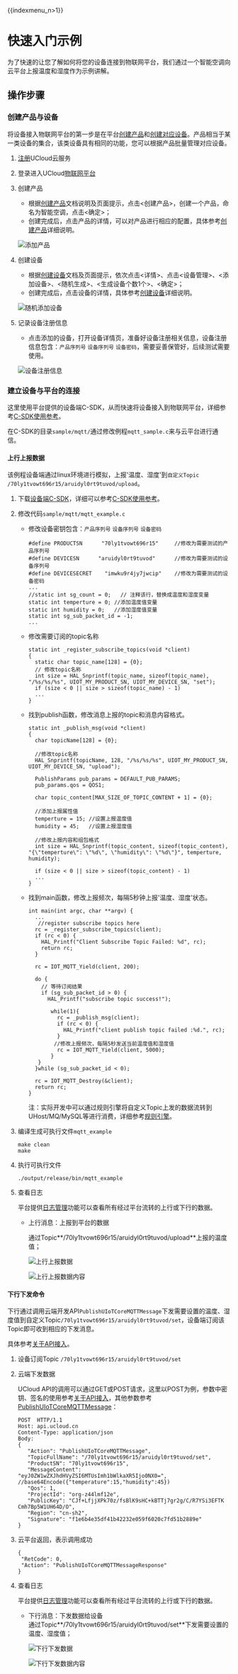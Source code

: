 {{indexmenu_n>1}}

# 快速入门示例
为了快速的让您了解如何将您的设备连接到物联网平台，我们通过一个智能空调向云平台上报温度和湿度作为示例讲解。

## 操作步骤

### 创建产品与设备
将设备接入物联网平台的第一步是在平台[创建产品](../console_guide/product_device/create_products)和[创建对应设备](../console_guide/product_device/create_devcies)。产品相当于某一类设备的集合，该类设备具有相同的功能，您可以根据产品批量管理对应设备。

1. [注册](https://passport.ucloud.cn/#register)UCloud云服务
2. 登录进入UCloud[物联网平台](https://console.ucloud.cn/uiot)
3. 创建产品  

   - 根据[创建产品](../console_guide/product_device/create_products)文档说明及页面提示，点击<创建产品>，创建一个产品，命名为智能空调，点击<确定>；
   - 创建完成后，点击产品的详情，可以对产品进行相应的配置，具体参考[创建产品]()详细说明。
   
   ![添加产品](../images/添加产品.png)

4. 创建设备

   - 根据[创建设备](../console_guide/product_device/create_devcies)文档及页面提示，依次点击<详情>、点击<设备管理>、<添加设备>、<随机生成>、<生成设备个数1个>、<确定>；
   - 创建完成后，点击设备的详情，具体参考[创建设备](../console_guide/product_device/create_devcies)详细说明。  
   
   ![随机添加设备](../images/随机添加设备.png)


5. 记录设备注册信息  
 
   - 点击添加的设备，打开设备详情页，准备好设备注册相关信息，设备注册信息包含：`产品序列号` `设备序列号` `设备密码`，需要妥善保管好，后续测试需要使用。  
   
   ![设备注册信息](../images/设备注册信息.png)


### 建立设备与平台的连接

这里使用平台提供的设备端C-SDK，从而快速将设备接入到物联网平台，详细参考[C-SDK使用参考](../device_develop_guide/c_sdk_example/csdkquickstart)。

在C-SDK的目录`sample/mqtt/`通过修改例程`mqtt_sample.c`来与云平台进行通信。


#### 上行上报数据
该例程设备端通过linux环境进行模拟，上报'温度、湿度'到`自定义Topic /70ly1tvowt696r15/aruidyl0rt9tuvod/upload`。

1. 下载[设备端C-SDK](https://github.com/ucloud/ucloud-iot-device-sdk-c)，详细可以参考[C-SDK使用参考](../device_develop_guide/c_sdk_example/csdkquickstart)。

2. 修改代码`sample/mqtt/mqtt_example.c`

   - 修改设备密钥包含：`产品序列号` `设备序列号` `设备密码`
   
     ```
     #define PRODUCTSN      "70ly1tvowt696r15"     //修改为需要测试的产品序列号
     #define DEVICESN      "aruidyl0rt9tuvod"      //修改为需要测试的设备序列号
     #define DEVICESECRET    "imwku9r4jy7jwcip"    //修改为需要测试的设备密码
     ...
     //static int sg_count = 0;   // 注释该行，替换成温度和湿度变量
     static int temperture = 0; //添加温度值变量
     static int humidity = 0;   //添加湿度值变量
     static int sg_sub_packet_id = -1;
     ...
     ```
   
   - 修改需要订阅的topic名称

     ```
     static int _register_subscribe_topics(void *client)
     {
       static char topic_name[128] = {0};
       // 修改topic名称
       int size = HAL_Snprintf(topic_name, sizeof(topic_name), "/%s/%s/%s", UIOT_MY_PRODUCT_SN, UIOT_MY_DEVICE_SN, "set");
       if (size < 0 || size > sizeof(topic_name) - 1)
       ...
     }
     ```

   - 找到publish函数，修改消息上报的topic和消息内容格式。

     ```
     static int _publish_msg(void *client)
     {
       char topicName[128] = {0};
       
       //修改topic名称
       HAL_Snprintf(topicName, 128, "/%s/%s/%s", UIOT_MY_PRODUCT_SN, UIOT_MY_DEVICE_SN, "upload");
     
       PublishParams pub_params = DEFAULT_PUB_PARAMS;
       pub_params.qos = QOS1;
     
       char topic_content[MAX_SIZE_OF_TOPIC_CONTENT + 1] = {0};
       
       //添加上报属性值
       temperture = 15; //设置上报温度值
       humidity = 45;   //设置上报湿度值
       
       //修改上报内容和组包格式
       int size = HAL_Snprintf(topic_content, sizeof(topic_content), "{\"temperture\": \"%d\", \"humidity\": \"%d\"}", temperture, humidity);
       
       if (size < 0 || size > sizeof(topic_content) - 1)
       ...
     }
     ```

   - 找到main函数，修改上报频次，每隔5秒钟上报'温度、湿度'状态。

     ```
     int main(int argc, char **argv) {
       ...
     	//register subscribe topics here
       rc = _register_subscribe_topics(client);
       if (rc < 0) {
         HAL_Printf("Client Subscribe Topic Failed: %d", rc);
         return rc;
       }
     
       rc = IOT_MQTT_Yield(client, 200);
     
       do {
         // 等待订阅结果
         if (sg_sub_packet_id > 0) {
           HAL_Printf("subscribe topic success!");
          
            while(1){
              rc = _publish_msg(client);
              if (rc < 0) {
                HAL_Printf("client publish topic failed :%d.", rc);
              }
     		 //修改上报频次，每隔5秒发送当前温度值和湿度值
              rc = IOT_MQTT_Yield(client, 5000);
            }
     	}
       }while (sg_sub_packet_id < 0);
     
       rc = IOT_MQTT_Destroy(&client);    
       return rc;
     }
     ```

     注：实际开发中可以通过规则引擎将自定义Topic上发的数据流转到UHost/MQ/MySQL等进行消费，详细参考[规则引擎](../console_guide/ruleengine/data_forwarding)。

3. 编译生成可执行文件`mqtt_example`

     ```
     make clean
     make
     ```

4. 执行可执行文件

     ```
     ./output/release/bin/mqtt_example
     ```

5. 查看日志

     平台提供[日志管理](../console_guide/monitoring_maintenance/log)功能可以查看所有经过平台流转的上行或下行的数据。
     
     - 上行消息：上报到平台的数据
     
       通过Topic**/70ly1tvowt696r15/aruidyl0rt9tuvod/upload**上报的温度值；
     
       ![上行上报数据](../images/上行上报数据.png)
     
        ![上行上报数据内容](../images/上行上报数据内容.png)

#### 下行下发命令

下行通过调用云端开发API`PublishUIoTCoreMQTTMessage`下发需要设置的温度、湿度值到自定义Topic`/70ly1tvowt696r15/aruidyl0rt9tuvod/set`，设备端订阅该Topic即可收到相应的下发消息。

具体参考[关于API接入](../api_guide/api_guidehelp)。

1. 设备订阅Topic `/70ly1tvowt696r15/aruidyl0rt9tuvod/set`

2. 云端下发数据   

     UCloud API的调用可以通过GET或POST请求，这里以POST为例，参数中密钥、签名的使用参考[关于API接入](../api_guide/api_guidehelp)，其他参数参考[PublishUIoTCoreMQTTMessage](../api_guide/messagemgmtapi)：

     ```
     POST  HTTP/1.1
     Host: api.ucloud.cn
     Content-Type: application/json
     Body:
     {
     	"Action": "PublishUIoTCoreMQTTMessage",
     	"TopicFullName": "/70ly1tvowt696r15/aruidyl0rt9tuvod/set",
     	"ProductSN": "70ly1tvowt696r15",
     	"MessageContent": "eyJ0ZW1wZXJhdHVyZSI6MTUsImh1bWlkaXR5Ijo0NX0=", //base64Encode({"temperature":15,"humidity":45})
     	"Qos": 1,
     	"ProjectId": "org-z44lmf12e",
     	"PublicKey": "CJf+LfjjXPk70z/fsBlK9sHC+kBTTj7gr2g/C/R7YSi3EFTK   Cmh7Bp5W1UH64D/O",
     	"Region": "cn-sh2",
     	"Signature": "f1e6b4e35df41b42232e059f6020c7fd51b2889e"
     }
     ```

3. 云平台返回，表示调用成功

     ```
     {
      "RetCode": 0,
      "Action": "PublishUIoTCoreMQTTMessageResponse"
     }
     ```

4. 查看日志  

     平台提供[日志管理](../console_guide/monitoring_maintenance/log)功能可以查看所有经过平台流转的上行或下行的数据。

     - 下行消息：下发数据给设备  
        通过Topic**/70ly1tvowt696r15/aruidyl0rt9tuvod/set**下发需要设置的温度、湿度值；  


       ![下行下发数据](../images/下行下发数据.png)

       ![下行下发数据内容](../images/下行下发数据内容.png)

